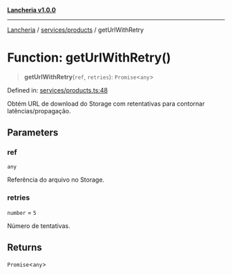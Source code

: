[**Lancheria v1.0.0**](../../../README.md)

***

[Lancheria](../../../README.md) / [services/products](../README.md) / getUrlWithRetry

# Function: getUrlWithRetry()

> **getUrlWithRetry**(`ref`, `retries`): `Promise`\<`any`\>

Defined in: [services/products.ts:48](https://github.com/eudavidreis-odev/lancheria/blob/documentacao_inicial/services/products.ts#L48)

Obtém URL de download do Storage com retentativas para contornar latências/propagação.

## Parameters

### ref

`any`

Referência do arquivo no Storage.

### retries

`number` = `5`

Número de tentativas.

## Returns

`Promise`\<`any`\>
